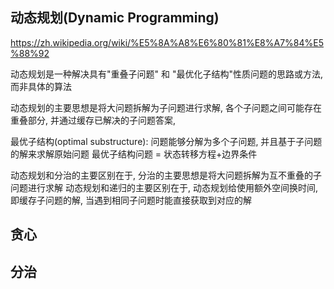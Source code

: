 
## 动态规划(Dynamic Programming)
https://zh.wikipedia.org/wiki/%E5%8A%A8%E6%80%81%E8%A7%84%E5%88%92

动态规划是一种解决具有"重叠子问题" 和 "最优化子结构"性质问题的思路或方法, 而非具体的算法

动态规划的主要思想是将大问题拆解为子问题进行求解, 各个子问题之间可能存在重叠部分, 并通过缓存已解决的子问题答案, 

最优子结构(optimal substructure): 问题能够分解为多个子问题, 并且基于子问题的解来求解原始问题
最优子结构问题 = 状态转移方程+边界条件

动态规划和分治的主要区别在于, 分治的主要思想是将大问题拆解为互不重叠的子问题进行求解
动态规划和递归的主要区别在于, 动态规划给使用额外空间换时间, 即缓存子问题的解, 当遇到相同子问题时能直接获取到对应的解


## 贪心



## 分治




